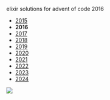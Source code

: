 elixir solutions for advent of code 2016

* [2015](https://github.com/thth/aoc_2015)
* __2016__
* [2017](https://github.com/thth/aoc_2017)
* [2018](https://github.com/thth/aoc_2018)
* [2019](https://github.com/thth/aoc_2019)
* [2020](https://github.com/thth/aoc_2020)
* [2021](https://github.com/thth/aoc_2021)
* [2022](https://github.com/thth/aoc_2022)
* [2023](https://github.com/thth/aoc_2023)
* [2024](https://github.com/thth/aoc_2024)

![](https://user-images.githubusercontent.com/7574985/103169697-f7cd0b80-47f2-11eb-87a4-57157db2b971.png)